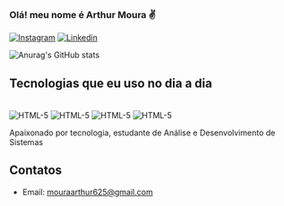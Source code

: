 

### Olá! meu nome é Arthur Moura ✌️
[![Instagram](https://img.shields.io/badge/Instagram-E4405F?style=for-the-badge&logo=instagram&logoColor=white
)](https://www.instagram.com/mouras_arthur/)
[![Linkedin](https://img.shields.io/badge/LinkedIn-0077B5?style=for-the-badge&logo=linkedin&logoColor=white)](www.linkedin.com/in/arthurmoura233
)

![Anurag's GitHub stats](https://github-readme-stats.vercel.app/api?username=Arthurss123&theme=dark&show_icons=true)

## Tecnologias que eu uso no dia a dia

<div style="Display: inline-block"><br/>
    <img align="center" alt="HTML-5" src="https://img.shields.io/badge/HTML5-E34F26?style=for-the-badge&logo=html5&logoColor=white"/>
    <img align="center" alt="HTML-5" src="https://img.shields.io/badge/CSS3-1572B6?style=for-the-badge&logo=css3&logoColor=white"/>
    <img align="center" alt="HTML-5" src="https://img.shields.io/badge/JavaScript-323330?style=for-the-badge&logo=javascript&logoColor=F7DF1E"/>
    <img align="center" alt="HTML-5" src="https://img.shields.io/badge/React-20232A?style=for-the-badge&logo=react&logoColor=61DAFB"/>
</div><br>

Apaixonado por tecnologia, estudante de Análise e Desenvolvimento de Sistemas

## Contatos

 - Email: mouraarthur625@gmail.com
